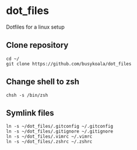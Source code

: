 # dot_files

Dotfiles for a linux setup

## Clone repository

```
cd ~/
git clone https://github.com/busykoala/dot_files
```

## Change shell to zsh

```
chsh -s /bin/zsh
```

## Symlink files

```
ln -s ~/dot_files/.gitconfig ~/.gitconfig
ln -s ~/dot_files/.gitignore ~/.gitignore
ln -s ~/dot_files/.vimrc ~/.vimrc
ln -s ~/dot_files/.zshrc ~/.zshrc
```
